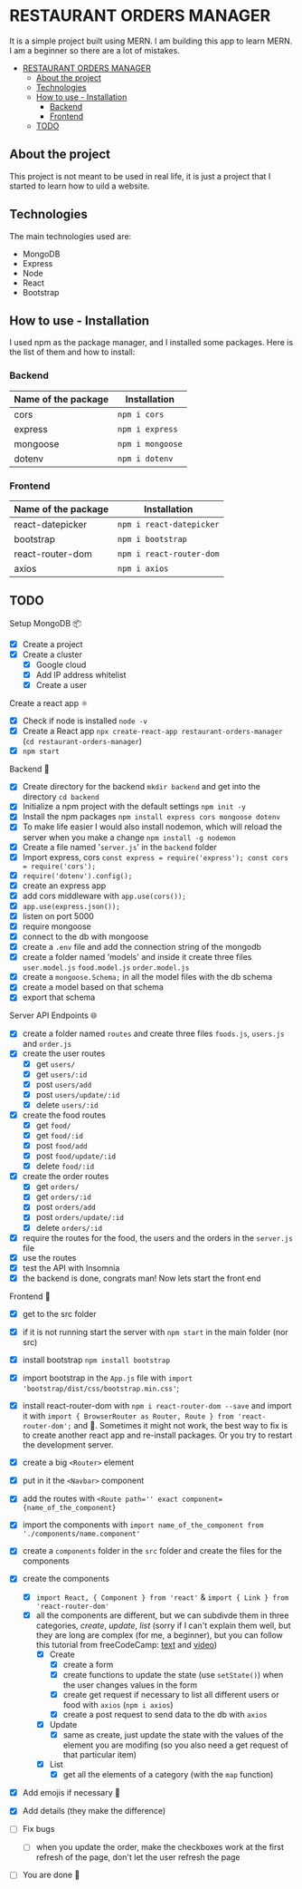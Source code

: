 # RESTAURANT ORDERS MANAGER

It is a simple project built using MERN. I am building this app to learn MERN.  
I am a beginner so there are a lot of mistakes.

- [RESTAURANT ORDERS MANAGER](#restaurant-orders-manager)
  - [About the project](#about-the-project)
  - [Technologies](#technologies)
  - [How to use - Installation](#how-to-use---installation)
    - [Backend](#backend)
    - [Frontend](#frontend)
  - [TODO](#todo)


## About the project
This project is not meant to be used in real life, it is just a project that I started to learn how to uild a website.  

## Technologies
The main technologies used are:
- MongoDB
- Express
- Node
- React
- Bootstrap

## How to use - Installation
I used npm as the package manager, and I installed some packages. Here is the list of them and how to install:
### Backend
|Name of the package|Installation|
|-------------------|------------|
|cors|```npm i cors```|
|express| ```npm i express```|
|mongoose|```npm i mongoose```|
|dotenv|```npm i dotenv```|

### Frontend
|Name of the package|Installation|
|-------------------|------------|
|react-datepicker|```npm i react-datepicker```|
|bootstrap| ```npm i bootstrap```|
|react-router-dom|```npm i react-router-dom```|
|axios|```npm i axios```|

## TODO
Setup MongoDB 📦
- [x] Create a project
- [x] Create a cluster
  - [x] Google cloud
  - [x] Add IP address whitelist
  - [x] Create a user  
  
Create a react app ⚛
- [x] Check if node is installed ```node -v```
- [x] Create a React app ```npx create-react-app restaurant-orders-manager``` (```cd restaurant-orders-manager```)
- [x] ```npm start```
  
Backend 🧮
- [x] Create directory for the backend ```mkdir backend``` and get into the directory ```cd backend```
- [x] Initialize a npm project with the default settings ```npm init -y```
- [x] Install the npm packages ```npm install express cors mongoose dotenv```
- [x] To make life easier I would also install nodemon, which will reload the server when you make a change ```npm install -g nodemon```
- [x] Create a file named '```server.js```' in the ```backend``` folder
- [x] Import express, cors ```const express = require('express'); const cors = require('cors');```
- [x] ```require('dotenv').config();```
- [x] create an express app
- [x] add cors middleware with ```app.use(cors());```
- [x] ```app.use(express.json());```
- [x] listen on port 5000
- [x] require mongoose
- [x] connect to the db with mongoose
- [x] create a ```.env``` file and add the connection string of the mongodb
- [x] create a folder named 'models' and inside it create three files ```user.model.js``` ```food.model.js``` ```order.model.js```
- [x] create a ```mongoose.Schema;``` in all the model files with the db schema
- [x] create a model based on that schema
- [x] export that schema

Server API Endpoints 🌐
- [x] create a folder named ```routes``` and create three files ```foods.js```, ```users.js``` and ```order.js```
- [x] create the user routes
  - [x] get ```users/```
  - [x] get ```users/:id```
  - [x] post ```users/add```
  - [x] post ```users/update/:id```
  - [x] delete ```users/:id```
- [x] create the food routes
  - [x] get ```food/```
  - [x] get ```food/:id```
  - [x] post ```food/add```
  - [x] post ```food/update/:id```
  - [x] delete ```food/:id```
- [x] create the order routes
  - [x] get ```orders/```
  - [x] get ```orders/:id```
  - [x] post ```orders/add```
  - [x] post ```orders/update/:id```
  - [x] delete ```orders/:id```
- [x] require the routes for the food, the users and the orders in the ```server.js``` file
- [x] use the routes
- [x] test the API with Insomnia
- [x] the backend is done, congrats man! Now lets start the front end
  
Frontend 🎁
- [x] get to the src folder 
- [x] if it is not running start the server with ```npm start``` in the main folder (nor src)
- [x] install bootstrap ```npm install bootstrap``` 
- [x] import bootstrap in the ```App.js``` file with ```import 'bootstrap/dist/css/bootstrap.min.css'```;
- [x] install react-router-dom with ```npm i react-router-dom --save``` and import it with ```import { BrowserRouter as Router, Route } from 'react-router-dom';``` and 🤞. Sometimes it might not work, the best way to fix is to create another react app and re-install packages. Or you try to restart the development server.
- [x] create a big ```<Router>``` element 
- [x] put in it the ```<Navbar>``` component
- [x] add the routes with ```<Route path='' exact component={name_of_the_component}```
- [x] import the components with ```import name_of_the_component from './components/name.component'```
- [x] create a ```components``` folder in the ```src``` folder and create the files for the components
- [x] create the components
  - [x] ```import React, { Component } from 'react'``` & ```import { Link } from 'react-router-dom'```
  - [x] all the components are different, but we can subdivde them in three categories, *create*, *update*, *list* (sorry if I can't explain them well, but they are long are complex (for me, a beginner), but you can follow this tutorial from freeCodeCamp: [text](https://medium.com/@beaucarnes/learn-the-mern-stack-by-building-an-exercise-tracker-mern-tutorial-59c13c1237a1) and [video](https://youtu.be/7CqJlxBYj-M))
    - [x] Create 
      - [x] create a form
      - [x] create functions to update the state (use ```setState()```) when the user changes values in the form
      - [x] create get request if necessary to list all different users or food with ```axios``` (```npm i axios```)
      - [x] create a post request to send data to the db with ```axios``` 
    - [x] Update
      - [x] same as create, just update the state with the values of the element you are modifing (so you also need a get request of that particular item)
    - [x] List
      - [x] get all the elements of a category (with the ```map``` function)
- [x] Add emojis if necessary 🙈 
- [x] Add details (they make the difference)
- [ ] Fix bugs
  - [ ] when you update the order, make the checkboxes work at the first refresh of the page, don't let the user refresh the page
- [ ] You are done 🎉




